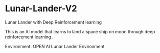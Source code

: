 # Lunar-Lander-V2
Lunar Lander with Deep Reinforcement learning 

This is an AI model that learns to land a space ship on moon through deep reinforcement learning .

Environment: OPEN AI Lunar Lander Environment
